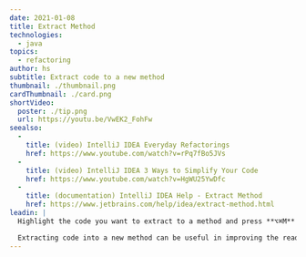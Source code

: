 ```yaml
---
date: 2021-01-08
title: Extract Method
technologies:
  - java
topics:
  - refactoring
author: hs
subtitle: Extract code to a new method
thumbnail: ./thumbnail.png
cardThumbnail: ./card.png
shortVideo:
  poster: ./tip.png
  url: https://youtu.be/VwEK2_FohFw
seealso:
  - 
    title: (video) IntelliJ IDEA Everyday Refactorings
    href: https://www.youtube.com/watch?v=rPq7fBo5JVs
  - 
    title: (video) IntelliJ IDEA 3 Ways to Simplify Your Code
    href: https://www.youtube.com/watch?v=HgWU25YwDfc
  - 
    title: (documentation) IntelliJ IDEA Help - Extract Method
    href: https://www.jetbrains.com/help/idea/extract-method.html
leadin: |
  Highlight the code you want to extract to a method and press **⌥⌘M** (macOS), or **Ctrl+Alt+M** (Windows/Linux), to extract it.

  Extracting code into a new method can be useful in improving the readability of your code.
---
```


